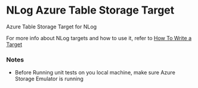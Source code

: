 NLog Azure Table Storage Target 
===============================

Azure Table Storage Target for NLog

For more info about NLog targets and how to use it, refer to <a href="https://github.com/nlog/NLog/wiki/How%20to%20write%20a%20Target">How To Write a Target</a>

<h3>Notes</h3>
<ul>
  <li>Before Running unit tests on you local machine, make sure Azure Storage Emulator is running</li>
</ul>
